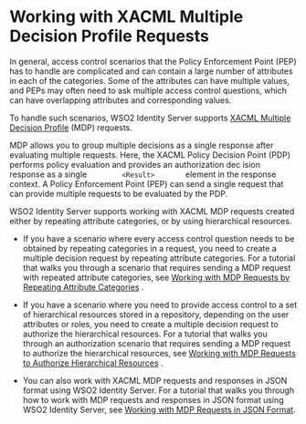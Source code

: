 # Working with XACML Multiple Decision Profile Requests

In general, access control scenarios that the Policy Enforcement Point
(PEP) has to handle are complicated and can contain a large number of
attributes in each of the categories. Some of the attributes can have
multiple values, and PEPs may often need to ask multiple access control
questions, which can have overlapping attributes and corresponding
values.

To handle such scenarios, WSO2 Identity Server supports [XACML Multiple
Decision
Profile](../../get-started/access-control-and-entitlement-management#mdp)
(MDP) requests.

MDP allows you to group multiple decisions as a single response after
evaluating multiple requests. Here, the XACML Policy Decision Point
(PDP) performs policy evaluation and provides an authorization dec ision
response as a single `         <Result>        ` element in the response
context. A Policy Enforcement Point (PEP) can send a single request that
can provide multiple requests to be evaluated by the PDP.

WSO2 Identity Server supports working with XACML MDP requests created
either by repeating attribute categories, or by using hierarchical
resources.

-   If you have a scenario where every access control question needs to
    be obtained by repeating categories in a request, you need to create
    a multiple decision request by repeating attribute categories. For a
    tutorial that walks you through a scenario that requires sending a
    MDP request with repeated attribute categories, see [Working with
    MDP Requests by Repeating Attribute
    Categories](../../tutorials/working-with-mdp-requests-by-repeating-attribute-categories)
    .
-   If you have a scenario where you need to provide access control to a
    set of hierarchical resources stored in a repository, depending on
    the user attributes or roles, you need to create a multiple decision
    request to authorize the hierarchical resources. For a tutorial that
    walks you through an authorization scenario that requires sending a
    MDP request to authorize the hierarchical resources, see [Working
    with MDP Requests to Authorize Hierarchical
    Resources](../../tutorials/working-with-mdp-requests-to-authorize-hierarchical-resources)
    .

-   You can also work with XACML MDP requests and responses in JSON format
    using WSO2 Identity Server. For a tutorial that walks you through how to
    work with MDP requests and responses in JSON format using WSO2 Identity
    Server, see [Working with MDP Requests in JSON
    Format](../../tutorials/working-with-mdp-requests-in-json-format).
